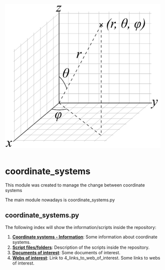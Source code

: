 <img src="./documents/images/3D_Spherical.png" width="600">
<br/><br/>

# **coordinate_systems**
This module was created to manage the change between coordinate systems

The main module nowadays is coordinate_systems.py

## **coordinate_systems.py**

The following index will show the information/scripts inside the repository:

1. [**Coordinate systems - Information**](./documents/1_coordinate_systems_information.md): Some information about coordinate systems.
2. [**Script files/folders**](./documents/2_script_files_folders.md): Description of the scripts inside the repository.
3. [**Documents of interest**](./documents/3_documents_of_interest.md): Some documents of interest.
4. [**Webs of interest**](./documents/4_links_to_web_of_interest.md): Link to 4_links_to_web_of_interest. Some links to webs of interest.